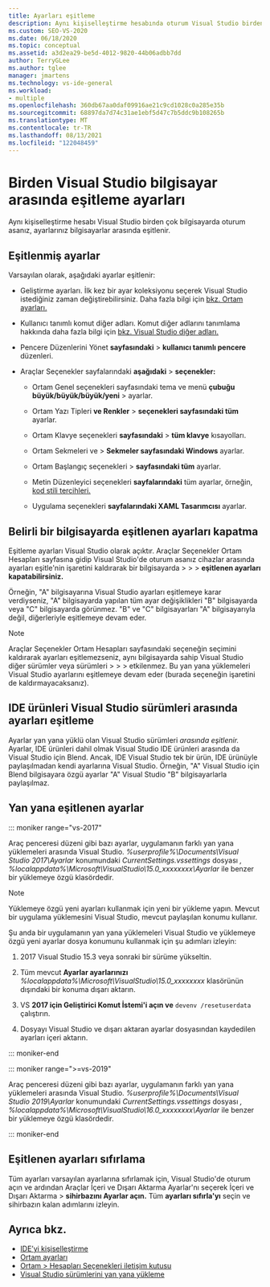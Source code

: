 ```yaml
---
title: Ayarları eşitleme
description: Aynı kişiselleştirme hesabında oturum Visual Studio birden çok bilgisayar arasında uygulama ayarlarınızı eşitlemeyi öğrenin.
ms.custom: SEO-VS-2020
ms.date: 06/18/2020
ms.topic: conceptual
ms.assetid: a3d2ea29-be5d-4012-9820-44b06adbb7dd
author: TerryGLee
ms.author: tglee
manager: jmartens
ms.technology: vs-ide-general
ms.workload:
- multiple
ms.openlocfilehash: 360db67aa0daf09916ae21c9cd1028c0a285e35b
ms.sourcegitcommit: 68897da7d74c31ae1ebf5d47c7b5ddc9b108265b
ms.translationtype: MT
ms.contentlocale: tr-TR
ms.lasthandoff: 08/13/2021
ms.locfileid: "122048459"
---
```

# <a name="synchronize-visual-studio-settings-across-multiple-computers"></a>Birden Visual Studio bilgisayar arasında eşitleme ayarları

Aynı kişiselleştirme hesabı Visual Studio birden çok bilgisayarda oturum asanız, ayarlarınız bilgisayarlar arasında eşitlenir.

## <a name="synchronized-settings"></a>Eşitlenmiş ayarlar

Varsayılan olarak, aşağıdaki ayarlar eşitlenir:

- Geliştirme ayarları. İlk kez bir ayar koleksiyonu seçerek Visual Studio istediğiniz zaman değiştirebilirsiniz. Daha fazla bilgi için [bkz. Ortam ayarları.](../ide/environment-settings.md)

- Kullanıcı tanımlı komut diğer adları. Komut diğer adlarını tanımlama hakkında daha fazla bilgi için [bkz. Visual Studio diğer adları.](../ide/reference/visual-studio-command-aliases.md)

- Pencere Düzenlerini Yönet **sayfasındaki**  >  **kullanıcı tanımlı pencere** düzenleri.

- Araçlar Seçenekler sayfalarındaki **aşağıdaki**  >  **seçenekler:**

  - Ortam Genel seçenekleri sayfasındaki tema ve menü **çubuğu büyük/büyük/büyük/yeni**  >   ayarlar.

  - Ortam Yazı Tipleri **ve Renkler**  >  **seçenekleri sayfasındaki tüm** ayarlar.

  - Ortam Klavye seçenekleri **sayfasındaki**  >  **tüm klavye** kısayolları.

  - Ortam Sekmeleri ve  >  **Sekmeler sayfasındaki Windows** ayarlar.

  - Ortam Başlangıç seçenekleri  >  **sayfasındaki tüm** ayarlar.

  - Metin Düzenleyici seçenekleri **sayfalarındaki** tüm ayarlar, örneğin, [kod stili tercihleri.](code-styles-and-code-cleanup.md)

  - Uygulama seçenekleri **sayfalarındaki XAML Tasarımcısı** ayarlar.

## <a name="turn-off-synchronized-settings-on-a-particular-computer"></a>Belirli bir bilgisayarda eşitlenen ayarları kapatma

Eşitleme ayarları Visual Studio olarak açıktır. Araçlar Seçenekler Ortam Hesapları sayfasına gidip Visual Studio'de oturum asanız cihazlar arasında ayarları eşitle'nin işaretini kaldırarak bir bilgisayarda   >    >    >   **eşitlenen ayarları kapatabilirsiniz.**

Örneğin, "A" bilgisayarına Visual Studio ayarları eşitlemeye karar verdiyseniz, "A" bilgisayarda yapılan tüm ayar değişiklikleri "B" bilgisayarda veya "C" bilgisayarda görünmez. "B" ve "C" bilgisayarları "A" bilgisayarıyla değil, diğerleriyle eşitlemeye devam eder.

> [!NOTE]
> Araçlar Seçenekler Ortam Hesapları sayfasındaki seçeneğin seçimini kaldırarak ayarları eşitlemezseniz, aynı bilgisayarda sahip Visual Studio diğer sürümler veya sürümleri  >    >    >   etkilenmez. Bu yan yana yüklemeleri Visual Studio ayarlarını eşitlemeye devam eder (burada seçeneğin işaretini de kaldırmayacaksanız).

## <a name="synchronize-settings-across-visual-studio-ide-products-and-editions"></a>IDE ürünleri Visual Studio sürümleri arasında ayarları eşitleme

Ayarlar yan yana yüklü olan Visual Studio sürümleri *arasında eşitlenir.* Ayarlar, IDE ürünleri dahil olmak Visual Studio IDE ürünleri arasında da Visual Studio için Blend. Ancak, IDE Visual Studio tek bir ürün, IDE ürünüyle paylaşılmadan kendi ayarlarına Visual Studio. Örneğin, "A" Visual Studio için Blend bilgisayara özgü ayarlar "A" Visual Studio "B" bilgisayarlarla paylaşılmaz.

## <a name="side-by-side-synchronized-settings"></a>Yan yana eşitlenen ayarlar

::: moniker range="vs-2017"

Araç penceresi düzeni gibi bazı ayarlar, uygulamanın farklı yan yana yüklemeleri arasında Visual Studio. *%userprofile%\Documents\Visual Studio 2017\Ayarlar* konumundaki *CurrentSettings.vssettings* dosyası *, %localappdata%\Microsoft\VisualStudio\15.0_xxxxxxxx\Ayarlar* ile benzer bir yüklemeye özgü klasördedir.

> [!NOTE]
> Yüklemeye özgü yeni ayarları kullanmak için yeni bir yükleme yapın. Mevcut bir uygulama yüklemesini Visual Studio, mevcut paylaşılan konumu kullanır.

Şu anda bir uygulamanın yan yana yüklemeleri Visual Studio ve yüklemeye özgü yeni ayarlar dosya konumunu kullanmak için şu adımları izleyin:

1. 2017 Visual Studio 15.3 veya sonraki bir sürüme yükseltin.

2. Tüm mevcut **Ayarlar ayarlarınızı** *%localappdata%\Microsoft\VisualStudio\15.0_xxxxxxxx* klasörünün dışındaki bir konuma dışarı aktarın.

3. VS **2017 için Geliştirici Komut İstemi'i açın ve** `devenv /resetuserdata` çalıştırın.

1. Dosyayı Visual Studio ve dışarı aktaran ayarlar dosyasından kaydedilen ayarları içeri aktarın.

::: moniker-end

::: moniker range=">=vs-2019"

Araç penceresi düzeni gibi bazı ayarlar, uygulamanın farklı yan yana yüklemeleri arasında Visual Studio. *%userprofile%\Documents\Visual Studio 2019\Ayarlar* konumundaki *CurrentSettings.vssettings* dosyası *, %localappdata%\Microsoft\VisualStudio\16.0_xxxxxxxx\Ayarlar* ile benzer bir yüklemeye özgü klasördedir.

::: moniker-end

## <a name="reset-synchronized-settings"></a>Eşitlenen ayarları sıfırlama

Tüm ayarları varsayılan ayarlarına sıfırlamak için, Visual Studio'de oturum açın ve ardından Araçlar İçeri ve Dışarı Aktarma Ayarlar'nı seçerek İçeri ve Dışarı Aktarma  >   **sihirbazını Ayarlar açın.** Tüm **ayarları sıfırla'yı** seçin ve sihirbazın kalan adımlarını izleyin.

## <a name="see-also"></a>Ayrıca bkz.

- [IDE’yi kişiselleştirme](../ide/personalizing-the-visual-studio-ide.md)
- [Ortam ayarları](../ide/environment-settings.md)
- [Ortam > Hesapları Seçenekleri iletişim kutusu](reference/accounts-environment-options-dialog-box.md)
- [Visual Studio sürümlerini yan yana yükleme](../install/install-visual-studio-versions-side-by-side.md)

